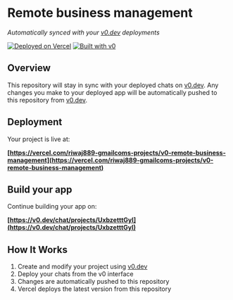 # Remote business management

*Automatically synced with your [v0.dev](https://v0.dev) deployments*

[![Deployed on Vercel](https://img.shields.io/badge/Deployed%20on-Vercel-black?style=for-the-badge&logo=vercel)](https://vercel.com/riwaj889-gmailcoms-projects/v0-remote-business-management)
[![Built with v0](https://img.shields.io/badge/Built%20with-v0.dev-black?style=for-the-badge)](https://v0.dev/chat/projects/UxbzetttGyI)

## Overview

This repository will stay in sync with your deployed chats on [v0.dev](https://v0.dev).
Any changes you make to your deployed app will be automatically pushed to this repository from [v0.dev](https://v0.dev).

## Deployment

Your project is live at:

**[https://vercel.com/riwaj889-gmailcoms-projects/v0-remote-business-management](https://vercel.com/riwaj889-gmailcoms-projects/v0-remote-business-management)**

## Build your app

Continue building your app on:

**[https://v0.dev/chat/projects/UxbzetttGyI](https://v0.dev/chat/projects/UxbzetttGyI)**

## How It Works

1. Create and modify your project using [v0.dev](https://v0.dev)
2. Deploy your chats from the v0 interface
3. Changes are automatically pushed to this repository
4. Vercel deploys the latest version from this repository